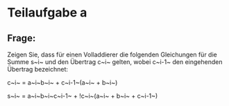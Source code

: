 # Teilaufgabe a

## Frage:

Zeigen Sie, dass für einen Volladdierer die folgenden Gleichungen für die Summe s~i~ und den Übertrag c~i~ gelten, wobei c~i-1~ den eingehenden Übertrag bezeichnet:

c~i~ = a~i~b~i~ + c~i-1~(a~i~ + b~i~)

s~i~ = a~i~b~i~c~i-1~ + !c~i~(a~i~ + b~i~ + c~i-1~)
